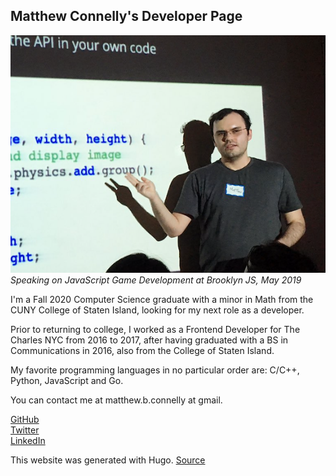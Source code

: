## Matthew Connelly's Developer Page

![](/images/me.png)  
_Speaking on JavaScript Game Development at Brooklyn JS, May 2019_

I'm a Fall 2020 Computer Science graduate with a minor in Math from the CUNY College of Staten Island, looking for my next role as a developer.  

Prior to returning to college, I worked as a Frontend Developer for The Charles NYC from 2016 to 2017, after having graduated with a BS in Communications in 2016, also from the College of Staten Island.

My favorite programming languages in no particular order are: C/C++, Python, JavaScript and Go.

You can contact me at matthew.b.connelly at gmail.

[GitHub](https://github.com/mattConn)  
[Twitter](https://twitter.com/mattconndev)  
[LinkedIn](https://www.linkedin.com/in/mattconndev/)  

This website was generated with Hugo. [Source](https://github.com/mattConn/mattconndev)